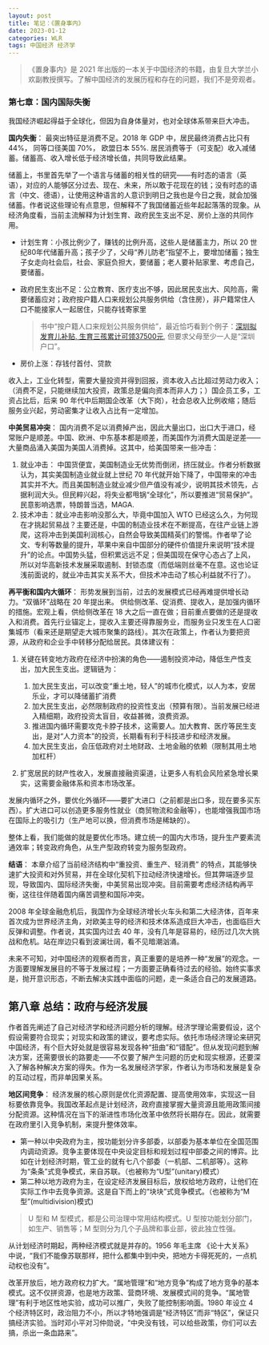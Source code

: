 ```yaml
---
layout: post
title: 笔记：《置身事内》
date: 2023-01-12
categories: WLR  
tags: 中国经济 经济学
---
```

> 《置身事内》是 2021 年出版的一本关于中国经济的书籍，由复旦大学兰小欢副教授撰写。了解中国经济的发展历程和存在的问题，我们不是旁观者。


### 第七章：国内国际失衡

我国经济崛起得益于全球化，但因为自身体量对，也对全球体系带来巨大冲击。

**国内失衡**： 最突出特征是消费不足。2018 年 GDP 中，居民最终消费占比只有 44%， 同等口径美国 70%， 欧盟日本 55%. 居民消费等于（可支配）收入减储蓄。储蓄高、收入增长低于经济增长值，共同导致此结果。

储蓄上，书里首先举了一个语言与储蓄的相关性的研究——有时态的语言（英语），对应的人能够区分过去、现在、未来，所以敢于花现在的钱；没有时态的语言（中文、德语），让使用这种语言的人意识到明日之我也是今日之我，就会加强储蓄。作者说这些理论有点意思，但解释不了我国储蓄近些年起起落落的现象。从经济角度看，当前主流解释为计划生育、政府民生支出不足、房价上涨的共同作用。

- 计划生育：小孩比例少了，赚钱的比例升高，这些人是储蓄主力，所以 20 世纪80年代储蓄升高；孩子少了，父母“养儿防老”指望不上，要增加储蓄；独生子女走向社会后，社会、家庭负担大，要储蓄；老人要补贴家里、考虑自己，要储蓄。
- 政府民生支出不足：公立教育、医疗支出不够，因此居民支出大、风险高，需要储蓄应对；政府按户籍人口来规划公共服务供给（含住房），非户籍常住人口不能接家人一起居住，只能存钱寄家里

  > 书中“按户籍人口来规划公共服务供给”，最近恰巧看到个例子：[深圳拟发育儿补贴, 生育三孩累计可领37500元](http://sz.people.com.cn/n2/2023/0111/c202846-40262944.html), 但要求父母至少一人是“深圳户口”。

- 房价上涨：存钱付首付、贷款

收入上，工业化转型，需要大量投资并得到回报，资本收入占比超过劳动力收入；（消费不足，只能继续加大投资，政策总是偏向资本而非人力；）国企员工多，工资占比后，后来 90 年代中后期国企改革（大下岗），社会总收入比例收缩；随后服务业兴起，劳动密集才让收入占比有一定增加。

**中美贸易冲突**： 国内消费不足以消费掉产出，因此大量出口，出口大于进口，经常账户是顺差。中国、欧洲、中东基本都是顺差，而美国作为消费大国是逆差——大量商品涌入美国为美国人消费掉。这其中，给美国带来一些冲击：
1. 就业冲击： 中国货便宜，美国制造业无优势而倒闭，挤压就业。作者分析数据认为，其实美国制造业就业就上世纪 70 年代就开始下降了，中国带来的冲击其实并不大。而且美国制造业就业减少但产值没有减少，说明其技术领先，占据利润大头。但民粹兴起，将失业都甩锅“全球化”，所以要推进“贸易保护”。民意影响选票，特朗普当选，MAGA.
2. 技术冲击：就业冲击影响没那么大，毕竟中国加入 WTO 已经这么久，为何现在才挑起贸易战？主要还是，中国的制造业技术在不断提高，在往产业链上游爬，这将冲击到美国利润核心，自然会导致美国精英们的警惕。作者举了论文、专利等数量的提升，苹果中来自中国部分的硬件价值提升来说明“技术提升”的论点。中国势头猛，但积累远远不足；但美国现在保守心态占了上风，所以对华高新技术发展采取遏制、封锁态度（而低端则丝毫不在意。这也论证浅前面说的，就业冲击其实关系不大，但技术冲击动了核心利益就不行了）。

**再平衡和国内大循环**： 形势发展到当前，过去的发展模式已经再难提供增长动力。“双循环”战略在 20 年提出来。 供给侧改革、促消费、提收入，是加强内循环的措施。宏观上看，供给侧改革在 18 大之后一直在做；目前重点要做的还是提收入和消费。首先行业锚定上，提收入主要还得靠服务业，而服务业只发生在人口密集城市（看来还是期望走大城市聚集的路线）。其次在政策上，作者认为要把资源，从政府和企业手中转移分配给居民。具体建议有：

1. 关键在转变地方政府在经济中扮演的角色——遏制投资冲动，降低生产性支出，加大民生支出。逻辑链为：
   1. 加大民生支出，可以改变“重土地，轻人”的城市化模式，以人为本，安居乐业，才可以降储蓄扩消费
   2. 加大民生支出，必然限制政府的投资性支出（预算有限）。当前发展已经进入精细期，政府投资太盲目，收益甚微，浪费资源。
   3. 推进国内循环需要攻克卡脖子技术，这需要人。加大教育、医疗等民生支出，是对“人力资本”的投资，长期看有利于科技进步和经济发展。
   4. 加大民生支出，会压低政府对土地财政、土地金融的依赖（限制其用土地加杠杆）

2. 扩宽居民的财产性收入，发展直接融资渠道，让更多人有机会风险紧急增长果实，这需要金融体系和资本市场改革。

发展内循环之外，要优化外循环——要扩大进口（之前都是出口多，现在要多买东西）。扩大进口可以创造更多服务性就业（商贸物流和金融等），也能增强我国市场在国际上的吸引力（生产地可以换，但消费市场是稀缺的）。

整体上看，我们能做的就是要优化市场。建立统一的国内大市场，提升生产要素流通效率；转变政府角色，从生产型政府转变为服务型政府。

**结语**： 本章介绍了当前经济结构中“重投资、重生产、轻消费” 的特点，其能够快速扩大投资和对外贸易，并在全球化契机下拉动经济快速增长。但其弊端逐步显现，导致国内、国际经济失衡，中美贸易出现冲突。目前需要考虑经济结构再平衡，这往往伴随着国内痛苦调整和国际冲突。

2008 年全球金融危机后，我国作为全球经济增长火车头和第二大经济体，百年来首次成为世界经济主角，对欧美主导的经济和技术体系造成巨大冲击，也面临巨大反弹和调整。作者说，其实国内过去 40 年，没有几年是容易的，经历过几次大挑战和危机。站在岸边只看到波澜壮阔，看不见暗潮汹涌。

未来不可知，对中国经济的观察者而言，真正重要的是培养一种“发展”的观念。一方面要理解发展目的不等于发展过程；一方面要正确看待过去的经验。始终实事求是，抛开意识形态，不断去解决实践中面临的问题，走一条适合自己的发展道路。

## 第八章 总结：政府与经济发展

作者首先阐述了自己对经济学和经济问题分析的理解。经济学理论需要假设，这个假设需要符合现实；对现实和政策的建议，要考虑实际。依托市场经济理论来研究中国经济，有个巨大好处就是很容易发现各种“扭曲”和“错配”。但从发现问题到解决方案，还需要很长的路要走——不仅要了解产生问题的历史和现实根源，还要深入了解各种解决方案的得失。作为一名发展经济学家，作者认为市场和发展是复杂的互动过程，而非单因果关系。

**地区间竞争**： 经济发展的核心原则是优化资源配置、提高使用效率，实现这一目标要依靠竞争。我国改革起点是计划经济，政府直接掌握大量资源且能用政策间接分配资源。这种情况在当下的渐进性市场化改革中依然将长期存在。因此，就需要在政府里引入竞争机制，来提升整体效率。
- 第一种以中央政府为主，按功能划分许多部委，以部委为基本单位在全国范围内调动资源。竞争主要体现在中央设定目标和规划过程中部委之间的博弈。比如在计划经济时期，管工业的就有七八个部委（一机部、二机部等）。这称为“条条”式竞争模式，来自苏联。（也被称为“U型”(unitary)模式）
- 第二种以地方政府为主，在设定经济发展目标后，放权给地方政府，让他们在实际工作中去竞争资源。这是自下而上的“块块”式竞争模式。（也被称为“M型”(multidivision)模式)

> U 型和 M 型模式，都是公司治理中常用结构模式。U 型按功能划分部门，如生产、销售等；M 型则分为几个子品牌和事业部，彼此独立性强。

从计划经济时期起，两种经济模式就是并存的。1956 年毛主席 《论十大关系》 中说，“我们不能像苏联那样，把什么都集中到中央，把地方卡得死死的，一点机动权也没有”。

改革开放后，地方政府权力扩大。“属地管理”和“地方竞争”构成了地方竞争的基本模式。这不仅拼资源，也是地方政策、营商环境、发展模式间的竞争。“属地管理”有利于地区性地实验，成功可以推广，失败了能控制影响面。1980 年设立 4 个经济特区时，政治阻力不小，所以才特地强调是“经济特区”而非“特区”，保证只搞经济实验。当时邓小平对习仲勋说，“中央没有钱，可以给些政策，你们可以去搞，杀出一条血路来”。



